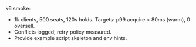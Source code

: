 k6 smoke:
- 1k clients, 500 seats, 120s holds. Targets: p99 acquire < 80ms (warm), 0 oversell.
- Conflicts logged; retry policy measured.
- Provide example script skeleton and env hints.
